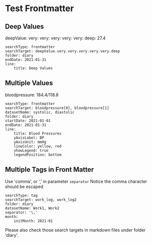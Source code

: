 # Test Frontmatter

## Deep Values
deepValue:
    very:
	    very:
		    very:
			    very: 
				    very:
					    deep: 27.4
``` tracker
searchType: frontmatter
searchTarget: deepValue.very.very.very.very.very.deep
folder: diary
endDate: 2021-01-31
line:
    title: Deep Values
```

## Multiple Values
bloodpressure: 184.4/118.8
``` tracker
searchType: frontmatter
searchTarget: bloodpressure[0], bloodpressure[1]
datasetName: systolic, diastolic
folder: diary
startDate: 2021-01-01
endDate: 2021-01-31
line:
    title: Blood Pressures
    yAxisLabel: BP
    yAxisUnit: mmHg
    lineColor: yellow, red
    showLegend: true
    legendPosition: bottom
```

## Multiple Tags in Front Matter
Use 'comma', or '\,' in parameter `separator`
Notice the comma character should be escaped
``` tracker
searchType: tag
searchTarget: work_log, work_log2
folder: diary
datasetName: Work1, Work2
separator: '\,'
month:
    initMonth: 2021-01
```

Please also check those search targets in markdown files under folder 'diary'.